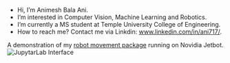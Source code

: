 - Hi, I’m Animesh Bala Ani.
- I’m interested in Computer Vision, Machine Learning and Robotics.
- I’m currently a MS student at Temple University College of Engineering.
- How to reach me? Contact me via Linkdin: www.linkedin.com/in/ani717/.

A demonstration of my [robot movement package](https://github.com/ANI717/ros2-twist-message-to-robot-motion) running on Novidia Jetbot.
<img src="https://github.com/ANI717/ani717_gif_repository/blob/main/ros2_twist_message_to_robot_motion/jetbot_motion.gif" alt="JupytarLab Interface" class="inline"/><br/>
